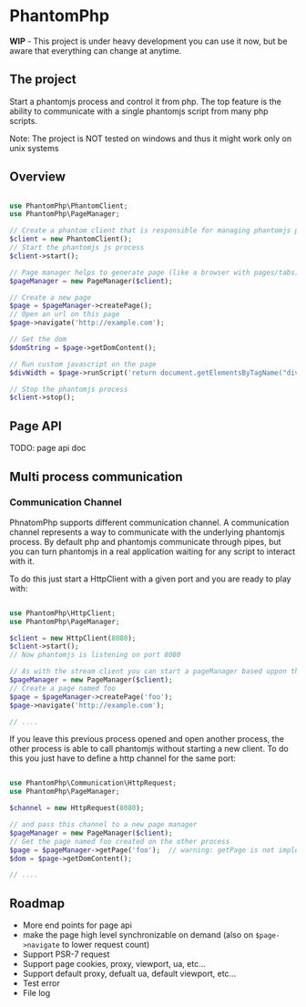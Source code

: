 PhantomPhp
==========

**WIP** - This project is under heavy development you can use it now, but be aware that everything can change at anytime.

The project
-----------

Start a phantomjs process and control it from php. The top feature is the ability to communicate with a single
phantomjs script from many php scripts.


Note: The project is NOT tested on windows and thus it might work only on unix systems 

Overview
--------

```php

use PhantomPhp\PhantomClient;
use PhantomPhp\PageManager;

// Create a phantom client that is responsible for managing phantomjs process
$client = new PhantomClient();
// Start the phantomjs js process
$client->start();

// Page manager helps to generate page (like a browser with pages/tabs)
$pageManager = new PageManager($client);

// Create a new page
$page = $pageManager->createPage();
// Open an url on this page
$page->navigate('http://example.com');

// Get the dom
$domString = $page->getDomContent();

// Run custom javascript on the page
$divWidth = $page->runScript('return document.getElementsByTagName("div")[0].offsetWidth;');

// Stop the phantomjs process
$client->stop();

```

Page API 
--------

TODO: page api doc


Multi process communication
---------------------------

### Communication Channel

PhnatomPhp supports different communication channel. A communication channel represents a way to communicate
with the underlying phantomjs process. By default php and phantomjs communicate through pipes, but you can turn 
phantomjs in a real application waiting for any script to interact with it.

To do this just start a HttpClient with a given port and you are ready to play with:


```php

use PhantomPhp\HttpClient;
use PhantomPhp\PageManager;

$client = new HttpClient(8080);
$client->start();
// Now phantomjs is listening on port 8080

// As with the stream client you can start a pageManager based uppon this http client
$pageManager = new PageManager($client);
// Create a page named foo
$page = $pageManager->createPage('foo');
$page->navigate('http://example.com');

// ....

```

If you leave this previous process opened and open another process, 
the other process is able to call phantomjs without starting a new client.
To do this you just have to define a http channel for the same port:


```php

use PhantomPhp\Communication\HttpRequest;
use PhantomPhp\PageManager;

$channel = new HttpRequest(8080);

// and pass this channel to a new page manager
$pageManager = new PageManager($client);
// Get the page named foo created on the other process
$page = $pageManager->getPage('foo');  // warning: getPage is not implemented yet
$dom = $page->getDomContent();

// ....

```

Roadmap
-------

- More end points for page api
- make the page high level synchronizable on demand (also on ``$page->navigate`` to lower request count)
- Support PSR-7 request
- Support page cookies, proxy, viewport, ua, etc...
- Support default proxy, defualt ua, default viewport, etc...
- Test error
- File log
